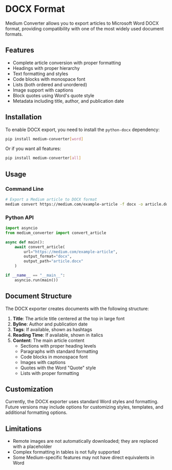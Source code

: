 # DOCX Format

Medium Converter allows you to export articles to Microsoft Word DOCX format, providing compatibility with one of the most widely used document formats.

## Features

- Complete article conversion with proper formatting
- Headings with proper hierarchy
- Text formatting and styles
- Code blocks with monospace font
- Lists (both ordered and unordered)
- Image support with captions
- Block quotes using Word's quote style
- Metadata including title, author, and publication date

## Installation

To enable DOCX export, you need to install the `python-docx` dependency:

```bash
pip install medium-converter[word]
```

Or if you want all features:

```bash
pip install medium-converter[all]
```

## Usage

### Command Line

```bash
# Export a Medium article to DOCX format
medium convert https://medium.com/example-article -f docx -o article.docx
```

### Python API

```python
import asyncio
from medium_converter import convert_article

async def main():
    await convert_article(
        url="https://medium.com/example-article",
        output_format="docx",
        output_path="article.docx"
    )

if __name__ == "__main__":
    asyncio.run(main())
```

## Document Structure

The DOCX exporter creates documents with the following structure:

1. **Title**: The article title centered at the top in large font
2. **Byline**: Author and publication date
3. **Tags**: If available, shown as hashtags
4. **Reading Time**: If available, shown in italics
5. **Content**: The main article content
   - Sections with proper heading levels
   - Paragraphs with standard formatting
   - Code blocks in monospace font
   - Images with captions
   - Quotes with the Word "Quote" style
   - Lists with proper formatting

## Customization

Currently, the DOCX exporter uses standard Word styles and formatting. Future versions may include options for customizing styles, templates, and additional formatting options.

## Limitations

- Remote images are not automatically downloaded; they are replaced with a placeholder
- Complex formatting in tables is not fully supported
- Some Medium-specific features may not have direct equivalents in Word